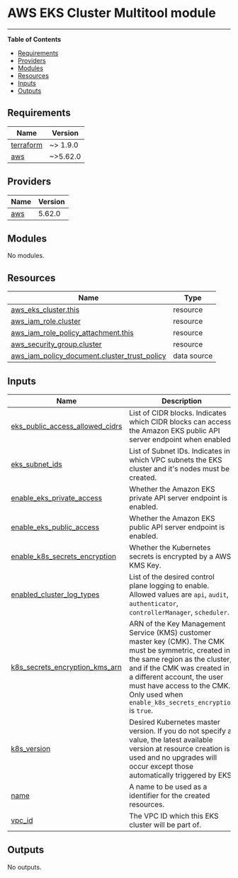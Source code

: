 # AWS EKS Cluster Multitool module

---

**Table of Contents**
<!-- START doctoc generated TOC please keep comment here to allow auto update -->
<!-- DON'T EDIT THIS SECTION, INSTEAD RE-RUN doctoc TO UPDATE -->

- [Requirements](#requirements)
- [Providers](#providers)
- [Modules](#modules)
- [Resources](#resources)
- [Inputs](#inputs)
- [Outputs](#outputs)

<!-- END doctoc generated TOC please keep comment here to allow auto update -->
<!-- BEGINNING OF PRE-COMMIT-TERRAFORM DOCS HOOK -->

<!-- BEGIN_TF_DOCS -->
## Requirements

| Name | Version |
|------|---------|
| <a name="requirement_terraform"></a> [terraform](#requirement\_terraform) | ~> 1.9.0 |
| <a name="requirement_aws"></a> [aws](#requirement\_aws) | ~>5.62.0 |

## Providers

| Name | Version |
|------|---------|
| <a name="provider_aws"></a> [aws](#provider\_aws) | 5.62.0 |

## Modules

No modules.

## Resources

| Name | Type |
|------|------|
| [aws_eks_cluster.this](https://registry.terraform.io/providers/hashicorp/aws/latest/docs/resources/eks_cluster) | resource |
| [aws_iam_role.cluster](https://registry.terraform.io/providers/hashicorp/aws/latest/docs/resources/iam_role) | resource |
| [aws_iam_role_policy_attachment.this](https://registry.terraform.io/providers/hashicorp/aws/latest/docs/resources/iam_role_policy_attachment) | resource |
| [aws_security_group.cluster](https://registry.terraform.io/providers/hashicorp/aws/latest/docs/resources/security_group) | resource |
| [aws_iam_policy_document.cluster_trust_policy](https://registry.terraform.io/providers/hashicorp/aws/latest/docs/data-sources/iam_policy_document) | data source |

## Inputs

| Name | Description | Type | Default | Required |
|------|-------------|------|---------|:--------:|
| <a name="input_eks_public_access_allowed_cidrs"></a> [eks\_public\_access\_allowed\_cidrs](#input\_eks\_public\_access\_allowed\_cidrs) | List of CIDR blocks. Indicates which CIDR blocks can access the Amazon EKS public API server endpoint when enabled. | `list(string)` | <pre>[<br>  "0.0.0.0/0"<br>]</pre> | no |
| <a name="input_eks_subnet_ids"></a> [eks\_subnet\_ids](#input\_eks\_subnet\_ids) | List of Subnet IDs. Indicates in which VPC subnets the EKS cluster and it's nodes must be created. | `list(string)` | n/a | yes |
| <a name="input_enable_eks_private_access"></a> [enable\_eks\_private\_access](#input\_enable\_eks\_private\_access) | Whether the Amazon EKS private API server endpoint is enabled. | `bool` | `false` | no |
| <a name="input_enable_eks_public_access"></a> [enable\_eks\_public\_access](#input\_enable\_eks\_public\_access) | Whether the Amazon EKS public API server endpoint is enabled. | `bool` | `true` | no |
| <a name="input_enable_k8s_secrets_encryption"></a> [enable\_k8s\_secrets\_encryption](#input\_enable\_k8s\_secrets\_encryption) | Whether the Kubernetes secrets is encrypted by a AWS KMS Key. | `bool` | n/a | yes |
| <a name="input_enabled_cluster_log_types"></a> [enabled\_cluster\_log\_types](#input\_enabled\_cluster\_log\_types) | List of the desired control plane logging to enable. Allowed values are `api`, `audit`, `authenticator`, `controllerManager`, `scheduler`. | `list(string)` | `[]` | no |
| <a name="input_k8s_secrets_encryption_kms_arn"></a> [k8s\_secrets\_encryption\_kms\_arn](#input\_k8s\_secrets\_encryption\_kms\_arn) | ARN of the Key Management Service (KMS) customer master key (CMK). The CMK must be symmetric, created in the same region as the cluster, and if the CMK was created in a different account, the user must have access to the CMK. Only used when `enable_k8s_secrets_encryption` is `true`. | `string` | `null` | no |
| <a name="input_k8s_version"></a> [k8s\_version](#input\_k8s\_version) | Desired Kubernetes master version. If you do not specify a value, the latest available version at resource creation is used and no upgrades will occur except those automatically triggered by EKS. | `string` | `null` | no |
| <a name="input_name"></a> [name](#input\_name) | A name to be used as a identifier for the created resources. | `string` | n/a | yes |
| <a name="input_vpc_id"></a> [vpc\_id](#input\_vpc\_id) | The VPC ID which this EKS cluster will be part of. | `string` | n/a | yes |

## Outputs

No outputs.
<!-- END_TF_DOCS -->
